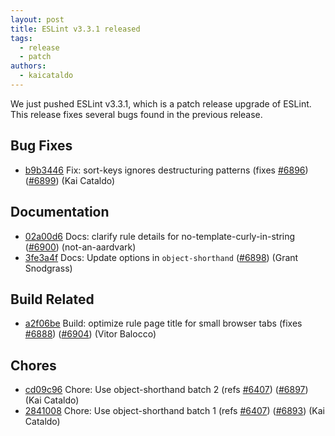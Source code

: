 ```yaml
---
layout: post
title: ESLint v3.3.1 released
tags:
  - release
  - patch
authors:
  - kaicataldo
---
```


We just pushed ESLint v3.3.1, which is a patch release upgrade of ESLint. This release  fixes several bugs found in the previous release.










## Bug Fixes


* [b9b3446](https://github.com/eslint/eslint/commit/b9b3446) Fix: sort-keys ignores destructuring patterns (fixes [#6896](https://github.com/eslint/eslint/issues/6896)) ([#6899](https://github.com/eslint/eslint/issues/6899)) (Kai Cataldo)




## Documentation


* [02a00d6](https://github.com/eslint/eslint/commit/02a00d6) Docs: clarify rule details for no-template-curly-in-string ([#6900](https://github.com/eslint/eslint/issues/6900)) (not-an-aardvark)
* [3fe3a4f](https://github.com/eslint/eslint/commit/3fe3a4f) Docs: Update options in `object-shorthand` ([#6898](https://github.com/eslint/eslint/issues/6898)) (Grant Snodgrass)






## Build Related


* [a2f06be](https://github.com/eslint/eslint/commit/a2f06be) Build: optimize rule page title for small browser tabs (fixes [#6888](https://github.com/eslint/eslint/issues/6888)) ([#6904](https://github.com/eslint/eslint/issues/6904)) (Vitor Balocco)




## Chores


* [cd09c96](https://github.com/eslint/eslint/commit/cd09c96) Chore: Use object-shorthand batch 2 (refs [#6407](https://github.com/eslint/eslint/issues/6407)) ([#6897](https://github.com/eslint/eslint/issues/6897)) (Kai Cataldo)
* [2841008](https://github.com/eslint/eslint/commit/2841008) Chore: Use object-shorthand batch 1 (refs [#6407](https://github.com/eslint/eslint/issues/6407)) ([#6893](https://github.com/eslint/eslint/issues/6893)) (Kai Cataldo)
